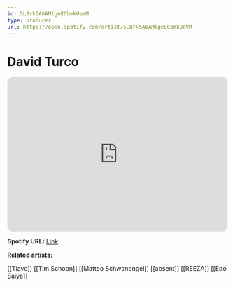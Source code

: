 ```yaml
---
id: 5LBrk5A6AMlgeECbmkUeVM
type: producer
url: https://open.spotify.com/artist/5LBrk5A6AMlgeECbmkUeVM
---
```

# David Turco

<iframe style="border-radius:12px" src="https://open.spotify.com/embed/artist/5LBrk5A6AMlgeECbmkUeVM" width="100%" height="352" frameBorder="0" allowfullscreen="" allow="autoplay; clipboard-write; encrypted-media; fullscreen; picture-in-picture" loading="lazy"></iframe>

**Spotify URL:** [Link](https://open.spotify.com/artist/5LBrk5A6AMlgeECbmkUeVM)

**Related artists:**

[[Tiavo]]
[[Tim Schoon]]
[[Matteo Schwanengel]]
[[absent]]
[[REEZA]]
[[Edo Saiya]]
